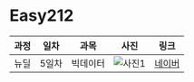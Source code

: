 # Easy212
 

과정 | 일차 | 과목 | 사진 | 링크
------------|------|-------|-----|-----|
뉴딜 | 5일차 | 빅데이터 |![사진1](https://user-images.githubusercontent.com/104435584/230518552-2b5a0203-14e3-42c1-a79a-03a52477b593.png) |[네이버](https://www.naver.com)
